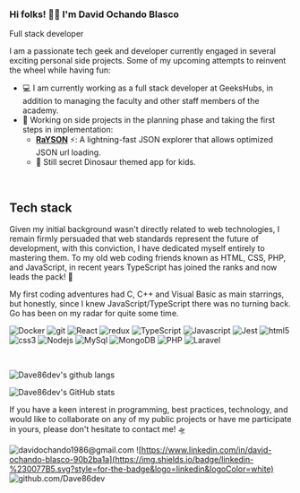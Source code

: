### Hi folks! 🤜🤛 I'm David Ochando Blasco
Full stack developer

I am a passionate tech geek and developer currently engaged in several exciting personal side projects. Some of my upcoming attempts to reinvent the wheel while having fun:

- 💻 I am currently working as a full stack developer at GeeksHubs, in addition to managing the faculty and other staff members of the academy.
- 🧪 Working on side projects in the planning phase and taking the first steps in implementation:
  - [**RaYSON**](https://github.com/Dave86dev/rayson) ⚡: A lightning-fast JSON explorer that allows optimized JSON url loading.
  - :t-rex: Still secret Dinosaur themed app for kids.
    
<br/>

## Tech stack


Given my initial background wasn't directly related to web technologies, I remain firmly persuaded that web standards represent the future of development, with this conviction, I have dedicated myself entirely to mastering them. 
To my old web coding friends known as HTML, CSS, PHP, and JavaScript, in recent years TypeScript has joined the ranks and now leads the pack! 🥇 

My first coding adventures had C, C++ and Visual Basic as main starrings, but honestly, since I knew JavaScript/TypeScript there was no turning back. Go has been on my radar for quite some time.

<p>
  <img alt="Docker" src="https://img.shields.io/badge/-Docker-46a2f1?style=flat-square&logo=docker&logoColor=white" />
  <img alt="git" src="https://img.shields.io/badge/-Git-F05032?style=flat-square&logo=git&logoColor=white" />
  <img alt="React" src="https://img.shields.io/badge/-React-45b8d8?style=flat-square&logo=react&logoColor=white" />
  <img alt="redux" src="https://img.shields.io/badge/-Redux-764ABC?style=flat-square&logo=redux&logoColor=white" />
  <img alt="TypeScript" src="https://img.shields.io/badge/-TypeScript-007ACC?style=flat-square&logo=typescript&logoColor=white" />
  <img alt="Javascript" src="https://img.shields.io/badge/-javascript-f7df1c?style=flat-square&logo=javascript&logoColor=black" />
  <img alt="Jest" src="https://img.shields.io/badge/-jest-be3d19?style=flat-square&logo=jest&logoColor=white" />
  <img alt="html5" src="https://img.shields.io/badge/-HTML5-E34F26?style=flat-square&logo=html5&logoColor=white" />
  <img alt="css3" src="https://img.shields.io/badge/CSS3-1572B6?style=flat-square&logo=css3&logoColor=white" />
  <img alt="Nodejs" src="https://img.shields.io/badge/-Nodejs-43853d?style=flat-square&logo=Node.js&logoColor=white" />
  <img alt="MySql" src="https://img.shields.io/badge/mysql-%2300f.svg?style=flat-square&logo=mysql&logoColor=white" />
  <img alt="MongoDB" src="https://img.shields.io/badge/-MongoDB-13aa52?style=flat-square&logo=mongodb&logoColor=white" />
  <img alt="PHP" src="https://img.shields.io/badge/php-%23777BB4.svg?style=flat-square&logo=php&logoColor=white" />
  <img alt="Laravel" src="https://img.shields.io/badge/laravel-%23FF2D20.svg?style=flat-square&logo=laravel&logoColor=white" />
</p>
<br/>

<div class="stats grid-responsive">

![Dave86dev's github langs](https://github-readme-stats.vercel.app/api/top-langs/?username=Dave86dev&layout=compact&langs_count=10&theme=shadow_blue)

![Dave86dev's GitHub stats](https://github-readme-stats.vercel.app/api?username=Dave86dev&show_icons=true&theme=shadow_blue)

</div>

If you have a keen interest in programming, best practices, technology, and would like to collaborate on any of my public projects or have me participate in yours, please don't hesitate to contact me! 🛸


![davidochando1986@gmail.com](https://img.shields.io/badge/Gmail-D14836?style=for-the-badge&logo=gmail&logoColor=white)
![https://www.linkedin.com/in/david-ochando-blasco-90b2ba1a](https://img.shields.io/badge/linkedin-%230077B5.svg?style=for-the-badge&logo=linkedin&logoColor=white)
![github.com/Dave86dev](https://img.shields.io/badge/github-%23121011.svg?style=for-the-badge&logo=github&logoColor=white)
